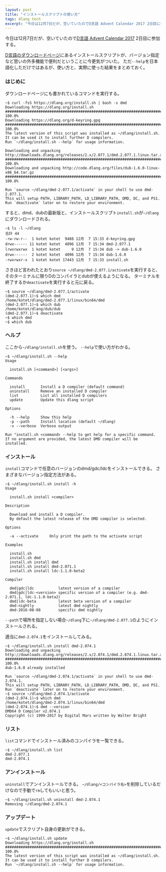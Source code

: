 ```yaml
---
layout: post
title: "インストールスクリプトの使い方"
tags: dlang tech
excerpt: "今日は12月7日だが、空いていたのでD言語 Advent Calendar 2017 2日目に参加する。D言語のダウンロードページにあるインストールスクリプトが、バージョン指定など思いの外多機能で便利だということに今更気がついた。 ただ--helpを日本語化しただけではあるが、使い方と、実際に使った結果をまとめておく。"
---
```


今日は12月7日だが、空いていたので[D言語 Advent Calendar 2017](https://qiita.com/advent-calendar/2017/dlang) 2日目に参加する。

[D言語のダウンロードページ](https://dlang.org/download.html)にあるインストールスクリプトが、バージョン指定など思いの外多機能で便利だということに今更気がついた。
ただ`--help`を日本語化しただけではあるが、使い方と、実際に使った結果をまとめておく。

### はじめに

ダウンロードページにも書かれているコマンドを実行する。

```console
~$ curl -fsS https://dlang.org/install.sh | bash -s dmd
Downloading https://dlang.org/install.sh
######################################################################## 100.0%
Downloading https://dlang.org/d-keyring.gpg
######################################################################## 100.0%
The latest version of this script was installed as ~/dlang/install.sh.
It can be used it to install further D compilers.
Run `~/dlang/install.sh --help` for usage information.

Downloading and unpacking http://downloads.dlang.org/releases/2.x/2.077.1/dmd.2.077.1.linux.tar.xz
######################################################################## 100.0%
Downloading and unpacking http://code.dlang.org/files/dub-1.6.0-linux-x86_64.tar.gz
######################################################################## 100.0%

Run `source ~/dlang/dmd-2.077.1/activate` in your shell to use dmd-2.077.1.
This will setup PATH, LIBRARY_PATH, LD_LIBRARY_PATH, DMD, DC, and PS1.
Run `deactivate` later on to restore your environment.
```

すると、dmd、dubの最新版と、インストールスクリプト`install.sh`が`~/dlang`にダウンロードされる。

```console
~$ ls -l ~/dlang
合計 44
-rw-rw-r--  1 kotet kotet  9488 12月  7 15:33 d-keyring.gpg
drwx------ 11 kotet kotet  4096 12月  7 15:34 dmd-2.077.1
lrwxrwxrwx  1 kotet kotet     9 12月  7 15:34 dub -> dub-1.6.0
drwx------  2 kotet kotet  4096 12月  7 15:34 dub-1.6.0
-rwxrwxr-x  1 kotet kotet 17443 12月  7 15:33 install.sh
```

さきほど言われたとおり`source ~/dlang/dmd-2.077.1/activate`を実行すると、そのターミナルに限りDのコンパイラとdubが使えるようになる。
ターミナルを終了するか`deactivate`を実行すると元に戻る。

```console
~$ source ~/dlang/dmd-2.077.1/activate
(dmd-2.077.1)~$ which dmd
/home/kotet/dlang/dmd-2.077.1/linux/bin64/dmd
(dmd-2.077.1)~$ which dub
/home/kotet/dlang/dub/dub
(dmd-2.077.1)~$ deactivate
~$ which dmd
~$ which dub
```

### ヘルプ

ここから`~/dlang/install.sh`を使う。
`--help`で使い方がわかる。

```console
~$ ~/dlang/install.sh --help
Usage

  install.sh [<command>] [<args>]

Commands

  install       Install a D compiler (default command)
  uninstall     Remove an installed D compiler
  list          List all installed D compilers
  update        Update this dlang script

Options

  -h --help     Show this help
  -p --path     Install location (default ~/dlang)
  -v --verbose  Verbose output

Run "install.sh <command> --help to get help for a specific command.
If no argument are provided, the latest DMD compiler will be installed.

```

### インストール

`install`コマンドで任意のバージョンのdmd/gdc/ldcをインストールできる。
さまざまなバージョン指定方法がある。

```console
~$ ~/dlang/install.sh install -h
Usage

  install.sh install <compiler>

Description

  Download and install a D compiler.
  By default the latest release of the DMD compiler is selected.

Options

  -a --activate     Only print the path to the activate script

Examples

  install.sh
  install.sh dmd
  install.sh install dmd
  install.sh install dmd-2.071.1
  install.sh install ldc-1.1.0-beta2

Compiler

  dmd|gdc|ldc           latest version of a compiler
  dmd|gdc|ldc-<version> specific version of a compiler (e.g. dmd-2.071.1, ldc-1.1.0-beta2)
  dmd|ldc-beta          latest beta version of a compiler
  dmd-nightly           latest dmd nightly
  dmd-2016-08-08        specific dmd nightly
```

`--path`で場所を指定しない場合`~/dlang`下に`~/dlang/dmd-2.077.1`のようにインストールされる。

適当に`dmd-2.074.1`をインストールしてみる。

```console
~$ ~/dlang/install.sh install dmd-2.074.1
Downloading and unpacking http://downloads.dlang.org/releases/2.x/2.074.1/dmd.2.074.1.linux.tar.xz
######################################################################## 100.0%
dub-1.6.0 already installed

Run `source ~/dlang/dmd-2.074.1/activate` in your shell to use dmd-2.074.1.
This will setup PATH, LIBRARY_PATH, LD_LIBRARY_PATH, DMD, DC, and PS1.
Run `deactivate` later on to restore your environment.
~$ source ~/dlang/dmd-2.074.1/activate
(dmd-2.074.1)~$ which dmd
/home/kotet/dlang/dmd-2.074.1/linux/bin64/dmd
(dmd-2.074.1)~$ dmd --version
DMD64 D Compiler v2.074.1
Copyright (c) 1999-2017 by Digital Mars written by Walter Bright
```

### リスト

`list`コマンドでインストール済みのコンパイラを一覧できる。

```console
~$ ~/dlang/install.sh list
dmd-2.077.1
dmd-2.074.1
```

### アンインストール

`uninstall`でアンインストールできる。
`~/dlang/<コンパイラ名>`を削除しているだけなので手動で`rm`してもいいと思う。

```console
~$ ~/dlang/install.sh uninstall dmd-2.074.1
Removing ~/dlang/dmd-2.074.1
```

### アップデート

`update`でスクリプト自身の更新ができる。

```console
~$ ~/dlang/install.sh update
Downloading https://dlang.org/install.sh
######################################################################## 100.0%
The latest version of this script was installed as ~/dlang/install.sh.
It can be used it to install further D compilers.
Run `~/dlang/install.sh --help` for usage information.
```
